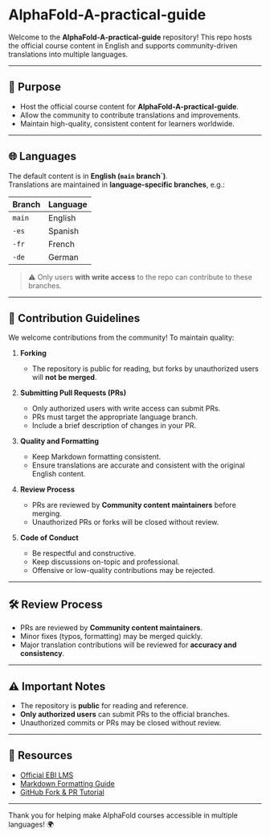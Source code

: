 # AlphaFold-A-practical-guide

Welcome to the **AlphaFold-A-practical-guide** repository! This repo hosts the official course content in English and supports community-driven translations into multiple languages.

---

## 📖 Purpose

- Host the official course content for **AlphaFold-A-practical-guide**.
- Allow the community to contribute translations and improvements.
- Maintain high-quality, consistent content for learners worldwide.

---

## 🌐 Languages

The default content is in **English (`main` branch`)**.  
Translations are maintained in **language-specific branches**, e.g.:

| Branch | Language |
|--------|----------|
| `main` | English |
| `-es`  | Spanish |
| `-fr`  | French |
| `-de`  | German |

> ⚠️ Only users **with write access** to the repo can contribute to these branches.

---

## 👥 Contribution Guidelines

We welcome contributions from the community! To maintain quality:

1. **Forking**  
   - The repository is public for reading, but forks by unauthorized users will **not be merged**.

2. **Submitting Pull Requests (PRs)**  
   - Only authorized users with write access can submit PRs.  
   - PRs must target the appropriate language branch.  
   - Include a brief description of changes in your PR.  

3. **Quality and Formatting**  
   - Keep Markdown formatting consistent.  
   - Ensure translations are accurate and consistent with the original English content.

4. **Review Process**  
   - PRs are reviewed by **Community content maintainers** before merging.  
   - Unauthorized PRs or forks will be closed without review.
     
5. **Code of Conduct**  
   - Be respectful and constructive.  
   - Keep discussions on-topic and professional.  
   - Offensive or low-quality contributions may be rejected.

---

## 🛠️ Review Process

- PRs are reviewed by **Community content maintainers**.  
- Minor fixes (typos, formatting) may be merged quickly.  
- Major translation contributions will be reviewed for **accuracy and consistency**.

---

## ⚠️ Important Notes

- The repository is **public** for reading and reference.  
- **Only authorized users** can submit PRs to the official branches.  
- Unauthorized commits or PRs may be closed without review.  

---

## 🔗 Resources

- [Official EBI LMS](https://trainingcontent.embl.org)  
- [Markdown Formatting Guide](https://www.markdownguide.org/basic-syntax/)  
- [GitHub Fork & PR Tutorial](https://docs.github.com/en/get-started/quickstart/fork-a-repo)

---

Thank you for helping make AlphaFold courses accessible in multiple languages! 🌍

